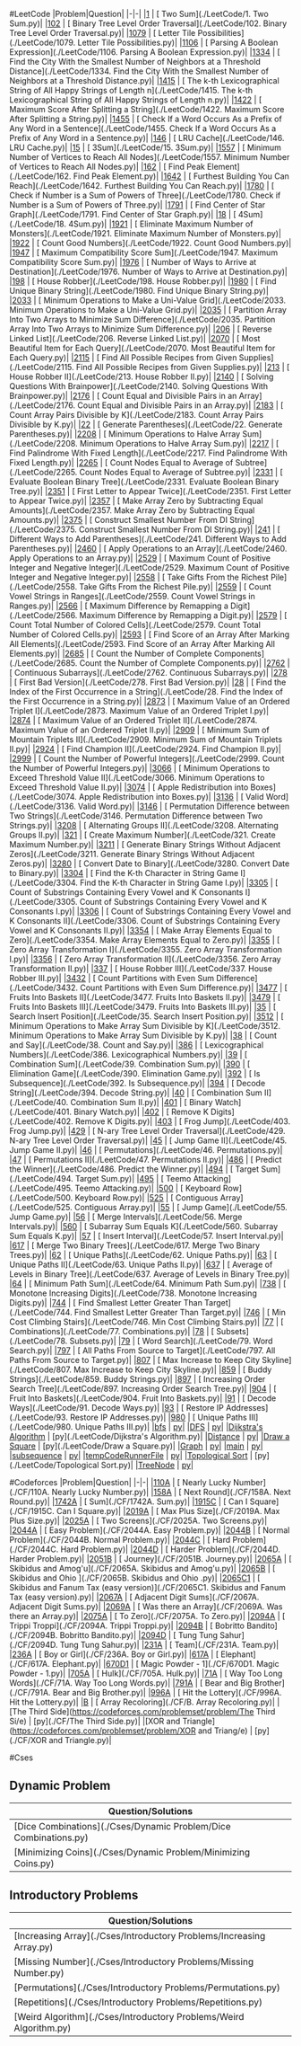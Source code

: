 #LeetCode
|Problem|Question|
|-|-|
|[1](https://leetcode.com/problems/two-sum
) | [ Two Sum](./LeetCode/1. Two Sum.py)|
|[102]() | [ Binary Tree Level Order Traversal](./LeetCode/102. Binary Tree Level Order Traversal.py)|
|[1079]() | [ Letter Tile Possibilities](./LeetCode/1079. Letter Tile Possibilities.py)|
|[1106]() | [ Parsing A Boolean Expression](./LeetCode/1106. Parsing A Boolean Expression.py)|
|[1334]() | [ Find the City With the Smallest Number of Neighbors at a Threshold Distance](./LeetCode/1334. Find the City With the Smallest Number of Neighbors at a Threshold Distance.py)|
|[1415]() | [ The k-th Lexicographical String of All Happy Strings of Length n](./LeetCode/1415. The k-th Lexicographical String of All Happy Strings of Length n.py)|
|[1422](https://leetcode.com/problems/maximum-score-after-splitting-a-string
) | [ Maximum Score After Splitting a String](./LeetCode/1422. Maximum Score After Splitting a String.py)|
|[1455]() | [ Check If a Word Occurs As a Prefix of Any Word in a Sentence](./LeetCode/1455. Check If a Word Occurs As a Prefix of Any Word in a Sentence.py)|
|[146]() | [ LRU Cache](./LeetCode/146. LRU Cache.py)|
|[15](https://leetcode.com/problems/two-sum
) | [ 3Sum](./LeetCode/15. 3Sum.py)|
|[1557]() | [ Minimum Number of Vertices to Reach All Nodes](./LeetCode/1557. Minimum Number of Vertices to Reach All Nodes.py)|
|[162](https://leetcode.com/problems/first-bad-version/
) | [ Find Peak Element](./LeetCode/162. Find Peak Element.py)|
|[1642]() | [ Furthest Building You Can Reach](./LeetCode/1642. Furthest Building You Can Reach.py)|
|[1780]() | [ Check if Number is a Sum of Powers of Three](./LeetCode/1780. Check if Number is a Sum of Powers of Three.py)|
|[1791]() | [ Find Center of Star Graph](./LeetCode/1791. Find Center of Star Graph.py)|
|[18](https://leetcode.com/problems/4sum
) | [ 4Sum](./LeetCode/18. 4Sum.py)|
|[1921]() | [ Eliminate Maximum Number of Monsters](./LeetCode/1921. Eliminate Maximum Number of Monsters.py)|
|[1922]() | [ Count Good Numbers](./LeetCode/1922. Count Good Numbers.py)|
|[1947]() | [ Maximum Compatibility Score Sum](./LeetCode/1947. Maximum Compatibility Score Sum.py)|
|[1976]() | [ Number of Ways to Arrive at Destination](./LeetCode/1976. Number of Ways to Arrive at Destination.py)|
|[198]() | [ House Robber](./LeetCode/198. House Robber.py)|
|[1980]() | [ Find Unique Binary String](./LeetCode/1980. Find Unique Binary String.py)|
|[2033]() | [ Minimum Operations to Make a Uni-Value Grid](./LeetCode/2033. Minimum Operations to Make a Uni-Value Grid.py)|
|[2035]() | [ Partition Array Into Two Arrays to Minimize Sum Difference](./LeetCode/2035. Partition Array Into Two Arrays to Minimize Sum Difference.py)|
|[206](https://leetcode.com/problems/reverse-linked-list
) | [ Reverse Linked List](./LeetCode/206. Reverse Linked List.py)|
|[2070]() | [ Most Beautiful Item for Each Query](./LeetCode/2070. Most Beautiful Item for Each Query.py)|
|[2115]() | [ Find All Possible Recipes from Given Supplies](./LeetCode/2115. Find All Possible Recipes from Given Supplies.py)|
|[213]() | [ House Robber II](./LeetCode/213. House Robber II.py)|
|[2140]() | [ Solving Questions With Brainpower](./LeetCode/2140. Solving Questions With Brainpower.py)|
|[2176]() | [ Count Equal and Divisible Pairs in an Array](./LeetCode/2176. Count Equal and Divisible Pairs in an Array.py)|
|[2183]() | [ Count Array Pairs Divisible by K](./LeetCode/2183. Count Array Pairs Divisible by K.py)|
|[22]() | [ Generate Parentheses](./LeetCode/22. Generate Parentheses.py)|
|[2208]() | [ Minimum Operations to Halve Array Sum](./LeetCode/2208. Minimum Operations to Halve Array Sum.py)|
|[2217]() | [ Find Palindrome With Fixed Length](./LeetCode/2217. Find Palindrome With Fixed Length.py)|
|[2265]() | [ Count Nodes Equal to Average of Subtree](./LeetCode/2265. Count Nodes Equal to Average of Subtree.py)|
|[2331]() | [ Evaluate Boolean Binary Tree](./LeetCode/2331. Evaluate Boolean Binary Tree.py)|
|[2351](https://leetcode.com/problems/first-letter-to-appear-twice
) | [ First Letter to Appear Twice](./LeetCode/2351. First Letter to Appear Twice.py)|
|[2357]() | [ Make Array Zero by Subtracting Equal Amounts](./LeetCode/2357. Make Array Zero by Subtracting Equal Amounts.py)|
|[2375]() | [ Construct Smallest Number From DI String](./LeetCode/2375. Construct Smallest Number From DI String.py)|
|[241]() | [ Different Ways to Add Parentheses](./LeetCode/241. Different Ways to Add Parentheses.py)|
|[2460]() | [ Apply Operations to an Array](./LeetCode/2460. Apply Operations to an Array.py)|
|[2529]() | [ Maximum Count of Positive Integer and Negative Integer](./LeetCode/2529. Maximum Count of Positive Integer and Negative Integer.py)|
|[2558](https://leetcode.com/problems/take-gifts-from-the-richest-pile
) | [ Take Gifts From the Richest Pile](./LeetCode/2558. Take Gifts From the Richest Pile.py)|
|[2559](https://leetcode.com/problems/count-vowel-strings-in-ranges
) | [ Count Vowel Strings in Ranges](./LeetCode/2559. Count Vowel Strings in Ranges.py)|
|[2566]() | [ Maximum Difference by Remapping a Digit](./LeetCode/2566. Maximum Difference by Remapping a Digit.py)|
|[2579]() | [ Count Total Number of Colored Cells](./LeetCode/2579. Count Total Number of Colored Cells.py)|
|[2593](https://leetcode.com/problems/find-score-of-an-array-after-marking-all-elements
) | [ Find Score of an Array After Marking All Elements](./LeetCode/2593. Find Score of an Array After Marking All Elements.py)|
|[2685]() | [ Count the Number of Complete Components](./LeetCode/2685. Count the Number of Complete Components.py)|
|[2762](https://leetcode.com/problems/continuous-subarrays
) | [ Continuous Subarrays](./LeetCode/2762. Continuous Subarrays.py)|
|[278](https://leetcode.com/problems/first-bad-version/
) | [ First Bad Version](./LeetCode/278. First Bad Version.py)|
|[28]() | [ Find the Index of the First Occurrence in a String](./LeetCode/28. Find the Index of the First Occurrence in a String.py)|
|[2873]() | [ Maximum Value of an Ordered Triplet I](./LeetCode/2873. Maximum Value of an Ordered Triplet I.py)|
|[2874]() | [ Maximum Value of an Ordered Triplet II](./LeetCode/2874. Maximum Value of an Ordered Triplet II.py)|
|[2909]() | [ Minimum Sum of Mountain Triplets II](./LeetCode/2909. Minimum Sum of Mountain Triplets II.py)|
|[2924]() | [ Find Champion II](./LeetCode/2924. Find Champion II.py)|
|[2999]() | [ Count the Number of Powerful Integers](./LeetCode/2999. Count the Number of Powerful Integers.py)|
|[3066]() | [ Minimum Operations to Exceed Threshold Value II](./LeetCode/3066. Minimum Operations to Exceed Threshold Value II.py)|
|[3074]() | [ Apple Redistribution into Boxes](./LeetCode/3074. Apple Redistribution into Boxes.py)|
|[3136]() | [ Valid Word](./LeetCode/3136. Valid Word.py)|
|[3146]() | [ Permutation Difference between Two Strings](./LeetCode/3146. Permutation Difference between Two Strings.py)|
|[3208]() | [ Alternating Groups II](./LeetCode/3208. Alternating Groups II.py)|
|[321]() | [ Create Maximum Number](./LeetCode/321. Create Maximum Number.py)|
|[3211]() | [ Generate Binary Strings Without Adjacent Zeros](./LeetCode/3211. Generate Binary Strings Without Adjacent Zeros.py)|
|[3280]() | [ Convert Date to Binary](./LeetCode/3280. Convert Date to Binary.py)|
|[3304]() | [ Find the K-th Character in String Game I](./LeetCode/3304. Find the K-th Character in String Game I.py)|
|[3305]() | [ Count of Substrings Containing Every Vowel and K Consonants I](./LeetCode/3305. Count of Substrings Containing Every Vowel and K Consonants I.py)|
|[3306]() | [ Count of Substrings Containing Every Vowel and K Consonants II](./LeetCode/3306. Count of Substrings Containing Every Vowel and K Consonants II.py)|
|[3354]() | [ Make Array Elements Equal to Zero](./LeetCode/3354. Make Array Elements Equal to Zero.py)|
|[3355]() | [ Zero Array Transformation I](./LeetCode/3355. Zero Array Transformation I.py)|
|[3356]() | [ Zero Array Transformation II](./LeetCode/3356. Zero Array Transformation II.py)|
|[337]() | [ House Robber III](./LeetCode/337. House Robber III.py)|
|[3432]() | [ Count Partitions with Even Sum Difference](./LeetCode/3432. Count Partitions with Even Sum Difference.py)|
|[3477]() | [ Fruits Into Baskets II](./LeetCode/3477. Fruits Into Baskets II.py)|
|[3479]() | [ Fruits Into Baskets III](./LeetCode/3479. Fruits Into Baskets III.py)|
|[35]() | [ Search Insert Position](./LeetCode/35. Search Insert Position.py)|
|[3512]() | [ Minimum Operations to Make Array Sum Divisible by K](./LeetCode/3512. Minimum Operations to Make Array Sum Divisible by K.py)|
|[38]() | [ Count and Say](./LeetCode/38. Count and Say.py)|
|[386]() | [ Lexicographical Numbers](./LeetCode/386. Lexicographical Numbers.py)|
|[39]() | [ Combination Sum](./LeetCode/39. Combination Sum.py)|
|[390]() | [ Elimination Game](./LeetCode/390. Elimination Game.py)|
|[392](https://leetcode.com/problems/is-subsequence
) | [ Is Subsequence](./LeetCode/392. Is Subsequence.py)|
|[394]() | [ Decode String](./LeetCode/394. Decode String.py)|
|[40]() | [ Combination Sum II](./LeetCode/40. Combination Sum II.py)|
|[401]() | [ Binary Watch](./LeetCode/401. Binary Watch.py)|
|[402]() | [ Remove K Digits](./LeetCode/402. Remove K Digits.py)|
|[403]() | [ Frog Jump](./LeetCode/403. Frog Jump.py)|
|[429]() | [ N-ary Tree Level Order Traversal](./LeetCode/429. N-ary Tree Level Order Traversal.py)|
|[45]() | [ Jump Game II](./LeetCode/45. Jump Game II.py)|
|[46]() | [ Permutations](./LeetCode/46. Permutations.py)|
|[47]() | [ Permutations II](./LeetCode/47. Permutations II.py)|
|[486]() | [ Predict the Winner](./LeetCode/486. Predict the Winner.py)|
|[494](https://leetcode.com/problems/target-sum
) | [ Target Sum](./LeetCode/494. Target Sum.py)|
|[495]() | [ Teemo Attacking](./LeetCode/495. Teemo Attacking.py)|
|[500](https://leetcode.com/problems/keyboard-row
) | [ Keyboard Row](./LeetCode/500. Keyboard Row.py)|
|[525]() | [ Contiguous Array](./LeetCode/525. Contiguous Array.py)|
|[55]() | [ Jump Game](./LeetCode/55. Jump Game.py)|
|[56](https://leetcode.com/problems/merge-intervals/
) | [ Merge Intervals](./LeetCode/56. Merge Intervals.py)|
|[560]() | [ Subarray Sum Equals K](./LeetCode/560. Subarray Sum Equals K.py)|
|[57](https://leetcode.com/problems/insert-interval/
) | [ Insert Interval](./LeetCode/57. Insert Interval.py)|
|[617]() | [ Merge Two Binary Trees](./LeetCode/617. Merge Two Binary Trees.py)|
|[62]() | [ Unique Paths](./LeetCode/62. Unique Paths.py)|
|[63]() | [ Unique Paths II](./LeetCode/63. Unique Paths II.py)|
|[637]() | [ Average of Levels in Binary Tree](./LeetCode/637. Average of Levels in Binary Tree.py)|
|[64]() | [ Minimum Path Sum](./LeetCode/64. Minimum Path Sum.py)|
|[738]() | [ Monotone Increasing Digits](./LeetCode/738. Monotone Increasing Digits.py)|
|[744](https://leetcode.com/problems/first-bad-version
) | [ Find Smallest Letter Greater Than Target](./LeetCode/744. Find Smallest Letter Greater Than Target.py)|
|[746]() | [ Min Cost Climbing Stairs](./LeetCode/746. Min Cost Climbing Stairs.py)|
|[77]() | [ Combinations](./LeetCode/77. Combinations.py)|
|[78]() | [ Subsets](./LeetCode/78. Subsets.py)|
|[79]() | [ Word Search](./LeetCode/79. Word Search.py)|
|[797]() | [ All Paths From Source to Target](./LeetCode/797. All Paths From Source to Target.py)|
|[807]() | [ Max Increase to Keep City Skyline](./LeetCode/807. Max Increase to Keep City Skyline.py)|
|[859]() | [ Buddy Strings](./LeetCode/859. Buddy Strings.py)|
|[897]() | [ Increasing Order Search Tree](./LeetCode/897. Increasing Order Search Tree.py)|
|[904]() | [ Fruit Into Baskets](./LeetCode/904. Fruit Into Baskets.py)|
|[91]() | [ Decode Ways](./LeetCode/91. Decode Ways.py)|
|[93]() | [ Restore IP Addresses](./LeetCode/93. Restore IP Addresses.py)|
|[980]() | [ Unique Paths III](./LeetCode/980. Unique Paths III.py)|
|[bfs]() | [py](./LeetCode/bfs.py)|
|[DFS]() | [py](./LeetCode/DFS.py)|
|[Dijkstra's Algorithm]() | [py](./LeetCode/Dijkstra's Algorithm.py)|
|[Distance]() | [py](./LeetCode/Distance.py)|
|[Draw a Square]() | [py](./LeetCode/Draw a Square.py)|
|[Graph]() | [py](./LeetCode/Graph.py)|
|[main]() | [py](./LeetCode/main.py)|
|[subsequence]() | [py](./LeetCode/subsequence.py)|
|[tempCodeRunnerFile]() | [py](./LeetCode/tempCodeRunnerFile.py)|
|[Topological Sort]() | [py](./LeetCode/Topological Sort.py)|
|[TreeNode]() | [py](./LeetCode/TreeNode.py)|

#Codeforces
|Problem|Question|
|-|-|
|[110A](https://codeforces.com/problemset/problem/11/A) | [ Nearly Lucky Number](./CF/110A. Nearly Lucky Number.py)|
|[158A](https://codeforces.com/problemset/problem/15/A) | [ Next Round](./CF/158A. Next Round.py)|
|[1742A](https://codeforces.com/problemset/problem/174/A) | [ Sum](./CF/1742A. Sum.py)|
|[1915C](https://codeforces.com/problemset/problem/191/C) | [ Can I Square](./CF/1915C. Can I Square.py)|
|[2019A](https://codeforces.com/problemset/problem/201/A) | [ Max Plus Size](./CF/2019A. Max Plus Size.py)|
|[2025A](https://codeforces.com/problemset/problem/202/A) | [ Two Screens](./CF/2025A. Two Screens.py)|
|[2044A](https://codeforces.com/problemset/problem/204/A) | [ Easy Problem](./CF/2044A. Easy Problem.py)|
|[2044B](https://codeforces.com/problemset/problem/204/B) | [ Normal Problem](./CF/2044B. Normal Problem.py)|
|[2044C](https://codeforces.com/problemset/problem/204/C) | [ Hard Problem](./CF/2044C. Hard Problem.py)|
|[2044D](https://codeforces.com/problemset/problem/204/D) | [ Harder Problem](./CF/2044D. Harder Problem.py)|
|[2051B](https://codeforces.com/problemset/problem/205/B) | [ Journey](./CF/2051B. Journey.py)|
|[2065A](https://codeforces.com/problemset/problem/206/A) | [ Skibidus and Amog'u](./CF/2065A. Skibidus and Amog'u.py)|
|[2065B](https://codeforces.com/problemset/problem/206/B) | [ Skibidus and Ohio ](./CF/2065B. Skibidus and Ohio .py)|
|[2065C1](https://codeforces.com/problemset/problem/2065/1) | [ Skibidus and Fanum Tax (easy version)](./CF/2065C1. Skibidus and Fanum Tax (easy version).py)|
|[2067A](https://codeforces.com/problemset/problem/206/A) | [ Adjacent Digit Sums](./CF/2067A. Adjacent Digit Sums.py)|
|[2069A](https://codeforces.com/problemset/problem/206/A) | [ Was there an Array](./CF/2069A. Was there an Array.py)|
|[2075A](https://codeforces.com/problemset/problem/207/A) | [ To Zero](./CF/2075A. To Zero.py)|
|[2094A](https://codeforces.com/problemset/problem/209/A) | [ Trippi Troppi](./CF/2094A. Trippi Troppi.py)|
|[2094B](https://codeforces.com/problemset/problem/209/B) | [ Bobritto Bandito](./CF/2094B. Bobritto Bandito.py)|
|[2094D](https://codeforces.com/problemset/problem/209/D) | [ Tung Tung Sahur](./CF/2094D. Tung Tung Sahur.py)|
|[231A](https://codeforces.com/problemset/problem/23/A) | [ Team](./CF/231A. Team.py)|
|[236A](https://codeforces.com/problemset/problem/23/A) | [ Boy or Girl](./CF/236A. Boy or Girl.py)|
|[617A](https://codeforces.com/problemset/problem/61/A) | [ Elephant](./CF/617A. Elephant.py)|
|[670D1](https://codeforces.com/problemset/problem/670/1) | [ Magic Powder - 1](./CF/670D1. Magic Powder - 1.py)|
|[705A](https://codeforces.com/problemset/problem/70/A) | [ Hulk](./CF/705A. Hulk.py)|
|[71A](https://codeforces.com/problemset/problem/7/A) | [ Way Too Long Words](./CF/71A. Way Too Long Words.py)|
|[791A](https://codeforces.com/problemset/problem/79/A) | [ Bear and Big Brother](./CF/791A. Bear and Big Brother.py)|
|[996A](https://codeforces.com/problemset/problem/99/A) | [ Hit the Lottery](./CF/996A. Hit the Lottery.py)|
|[B](https://codeforces.com/problemset/problem//B) | [ Array Recoloring](./CF/B. Array Recoloring.py)|
|[The Third Side](https://codeforces.com/problemset/problem/The Third Si/e) | [py](./CF/The Third Side.py)|
|[XOR and Triangle](https://codeforces.com/problemset/problem/XOR and Triang/e) | [py](./CF/XOR and Triangle.py)|

#Cses
## Dynamic Problem
|Question/Solutions|
|-|
|[Dice Combinations](./Cses/Dynamic Problem/Dice Combinations.py)|
|[Minimizing Coins](./Cses/Dynamic Problem/Minimizing Coins.py)|
## Introductory Problems
|Question/Solutions|
|-|
|[Increasing Array](./Cses/Introductory Problems/Increasing Array.py)|
|[Missing Number](./Cses/Introductory Problems/Missing Number.py)|
|[Permutations](./Cses/Introductory Problems/Permutations.py)|
|[Repetitions](./Cses/Introductory Problems/Repetitions.py)|
|[Weird Algorithm](./Cses/Introductory Problems/Weird Algorithm.py)|
